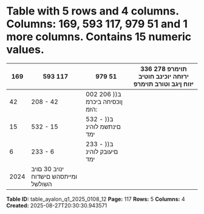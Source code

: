 # Table with 5 rows and 4 columns. Columns: 169, 593 117, 979 51 and 1 more columns. Contains 15 numeric values.

| 169 | 593 117 | 979 51 | 336 278 תוימרפ ירזחה יוכינב חוטיב יזוח ןיגב וטורב תוימרפ |
|---|---|---|---|
| 42 | 208 - 42 | 002 206 )ב( ןוכסיחה ביכרמ :הזמ |  |
| 15 | 532 - 15 | 532 - )ב( םינתשמ לוהינ ימד |  |
| 6 | 233 - 6 | 233 - )ב( םיעובק לוהינ ימד |  |
| 2024 | ינויב 30 םויב ומייתסהש םישדוח השולשל |  |  |

**Table ID:** table_ayalon_q1_2025_0108_12
**Page:** 117
**Rows:** 5
**Columns:** 4
**Created:** 2025-08-27T20:30:30.943571
